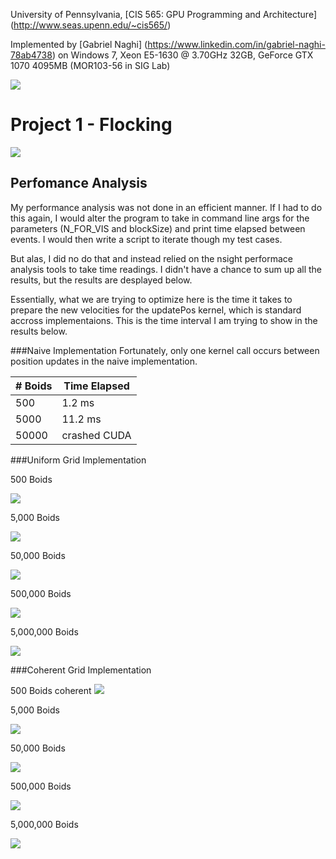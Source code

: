 University of Pennsylvania, 
[CIS 565: GPU Programming and Architecture]
(http://www.seas.upenn.edu/~cis565/)

Implemented by [Gabriel Naghi]
(https://www.linkedin.com/in/gabriel-naghi-78ab4738) on 
Windows 7, Xeon E5-1630 @ 3.70GHz 32GB, GeForce GTX 1070 4095MB 
(MOR103-56 in SIG Lab)

![](images/boids_meme.jpg)

Project 1 - Flocking
=====================

![](images/simulation.png)



Perfomance Analysis
----------------------
My performance analysis was not done in an efficient manner. If 
I had to do this again, I would alter the program to take in 
command line args for the parameters (N_FOR_VIS and blockSize) 
and print time elapsed between events. I would then write a script 
to iterate though my test cases.

But alas, I did no do that and instead relied on the nsight 
performace analysis tools to take time readings. I didn't have 
a chance to sum up all the results, but the results are 
desplayed below.

Essentially, what we are trying to optimize here is the time it 
takes to prepare the new velocities for the updatePos kernel, 
which is standard accross implementaions. 
This is the time interval I am trying to show in the results below.


###Naive Implementation
Fortunately, only one kernel call occurs between position updates
in the naive implementation. 

|# Boids| Time Elapsed |  
|-------|--------------|
| 500   |    1.2 ms    |
| 5000  |   11.2 ms    |
| 50000 | crashed CUDA | 

###Uniform Grid Implementation

500 Boids

![](images/uniform500.PNG)

5,000 Boids

![](images/uniform5_000.PNG)

50,000 Boids

![](images/uniform50_000.PNG)

500,000 Boids

![](images/uniform500_000.PNG)

5,000,000 Boids

![](images/uniform5_000_000.PNG)

###Coherent Grid Implementation

500 Boids
coherent
![](images/coherent500.PNG)

5,000 Boids

![](images/coherent5_000.PNG)

50,000 Boids

![](images/coherent50_000.PNG)

500,000 Boids

![](images/coherent500_000.PNG)

5,000,000 Boids

![](images/coherent5_000_000.PNG)
